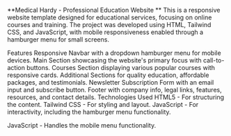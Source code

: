 
**Medical Hardy - Professional Education Website
**
This is a responsive website template designed for educational services, focusing on online courses and training. The project was developed using HTML, Tailwind CSS, and JavaScript, with mobile responsiveness enabled through a hamburger menu for small screens.

Features
Responsive Navbar with a dropdown hamburger menu for mobile devices.
Main Section showcasing the website's primary focus with call-to-action buttons.
Courses Section displaying various popular courses with responsive cards.
Additional Sections for quality education, affordable packages, and testimonials.
Newsletter Subscription Form with an email input and subscribe button.
Footer with company info, legal links, features, resources, and contact details.
Technologies Used
HTML5 - For structuring the content.
Tailwind CSS - For styling and layout.
JavaScript - For interactivity, including the hamburger menu functionality.

JavaScript - Handles the mobile menu functionality.
